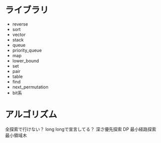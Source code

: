 # ライブラリ
- reverse
- sort
- vector
- stack
- queue
- priority_queue
- map
- lower_bound
- set
- pair
- table
- find
- next_permutation
- bit系

# アルゴリズム
全探索で行けない？
long longで宣言してる？
深さ優先探索
DP
最小経路探索
最小領域木